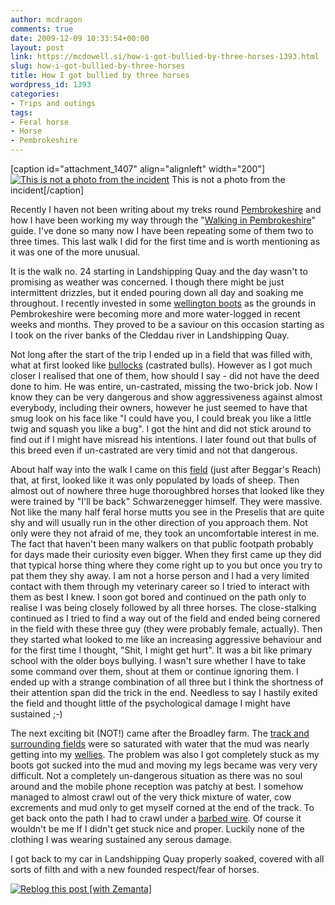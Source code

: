```yaml
---
author: mcdragon
comments: true
date: 2009-12-09 10:33:54+00:00
layout: post
link: https://mcdowell.si/how-i-got-bullied-by-three-horses-1393.html
slug: how-i-got-bullied-by-three-horses
title: How I got bullied by three horses
wordpress_id: 1393
categories:
- Trips and outings
tags:
- Feral horse
- Horse
- Pembrokeshire
---
```


[caption id="attachment_1407" align="alignleft" width="200"][![This is not a photo from the incident](https://dwlcvfkt1l4wn.cloudfront.net/2009/12/scary_horse_11-1.jpg)](https://dwlcvfkt1l4wn.cloudfront.net/2009/12/scary_horse_11.jpg) This is not a photo from the incident[/caption]

Recently I haven not been writing about my treks round [Pembrokeshire](http://maps.google.com/maps?ll=51.845,-4.84222222222&spn=1.0,1.0&q=51.845,-4.84222222222%20%28Pembrokeshire%29&t=h) and how I have been working my way through the "[Walking in Pembrokeshire](http://www.amazon.co.uk/Walking-Pembrokeshire-Circular-National-Cicerone/dp/1852844310)" guide. I've done so many now I have been repeating some of them two to three times. This last walk I did for the first time and is worth mentioning as it was one of the more unusual.

It is the walk no. 24 starting in Landshipping Quay and the day wasn't to promising as weather was concerned. I though there might be just intermittent drizzles, but it ended pouring down all day and soaking me throughout. I recently invested in some [wellington boots](http://en.wikipedia.org/wiki/Wellington_boot) as the grounds in Pembrokeshire were becoming more and more water-logged in recent weeks and months. They proved to be a saviour on this occasion starting as I took on the river banks of the Cleddau river in Landshipping Quay.

Not long after the start of the trip I ended up in a field that was filled with, what at first looked like [bullocks](http://en.wikipedia.org/wiki/Bullock) (castrated bulls). However as I got much closer I realised that one of them, how should I say - did not have the deed done to him. He was entire, un-castrated, missing the two-brick job. Now I know they can be very dangerous and show aggressiveness against almost everybody, including their owners, however he just seemed to have that smug look on his face like "I could have you, I could break you like a little twig and squash you like a bug". I got the hint and did not stick around to find out if I might have misread his intentions. I later found out that bulls of this breed even if un-castrated are very timid and not that dangerous.

About half way into the walk I came on this [field](http://maps.google.co.uk/maps?q=landshipping&oe=utf-8&client=firefox-a&ie=UTF8&hl=en&hq=&hnear=Landshipping,+Narberth,+Dyfed,+United+Kingdom&ll=51.740204,-4.883455&spn=0.004205,0.012209&t=h&z=17) (just after Beggar's Reach) that, at first, looked like it was only populated by loads of sheep. Then almost out of nowhere three huge thoroughbred horses that looked like they were trained by "I'll be back" Schwarzenegger himself. They were massive. Not like the many half feral horse mutts you see in the Preselis that are quite shy and will usually run in the other direction of you approach them. Not only were they not afraid of me, they took an uncomfortable interest in me. The fact that haven't been many walkers on that public footpath probably for days made their curiosity even bigger. When they first came up they did that typical horse thing where they come right up to you but once you try to pat them they shy away. I am not a horse person and I had a very limited contact with them through my veterinary career so I tried to interact with them as best I knew. I soon got bored and continued on the path only to realise I was being closely followed by all three horses. The close-stalking continued as I tried to find a way out of the field and ended being cornered in the field with these three guy (they were probably female, actually). Then they started what looked to me like an increasing aggressive behaviour and for the first time I thought, "Shit, I might get hurt". It was a bit like primary school with the older boys bullying. I wasn't sure whether I have to take some command over them, shout at them or continue ignoring them. I ended up with a strange combination of all three but I think the shortness of their attention span did the trick in the end. Needless to say I hastily exited the field and thought little of the psychological damage I might have sustained ;-)

The next exciting bit (NOT!) came after the Broadley farm. The [track and surrounding fields](http://maps.google.co.uk/maps?q=landshipping&oe=utf-8&client=firefox-a&ie=UTF8&hl=en&hq=&hnear=Landshipping,+Narberth,+Dyfed,+United+Kingdom&ll=51.74975,-4.883949&spn=0.001051,0.003052&t=h&z=19) were so saturated with water that the mud was nearly getting into my [wellies](http://en.wikipedia.org/wiki/Wellington_boot). The problem was also I got completely stuck as my boots got sucked into the mud and moving my legs became was very very difficult. Not a completely un-dangerous situation as there was no soul around and the mobile phone reception was patchy at best. I somehow managed to almost crawl out of the very thick mixture of water, cow excrements and mud only to get myself corned at the end of the track. To get back onto the path I had to crawl under a [barbed wire](http://en.wikipedia.org/wiki/Barbed_wire). Of course it wouldn't be me If I didn't get stuck nice and proper. Luckily none of the clothing I was wearing sustained any serous damage.

I got back to my car in Landshipping Quay properly soaked, covered with all sorts of filth and with a new founded respect/fear of horses.


[![Reblog this post [with Zemanta]](http://img.zemanta.com/reblog_e.png?x-id=62a706d9-70a3-438c-b9ba-c4909ad1e937)](http://reblog.zemanta.com/zemified/62a706d9-70a3-438c-b9ba-c4909ad1e937/)
